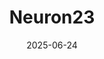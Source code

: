---  
layout: startup_page  
title: "Neuron23"  
id: "neuron23.com"  
permalink: "/neuron23neuron23.com06242025/"  
website: "https://www.neuron23.com"  
funding_round: "Series D"  
funding_amount: "$96.5M"  
investors: "Westlake Village BioPartners, SoftBank Vision Fund 2, Redmile Group, Blue Owl, Kleiner Perkins, HBM Healthcare Investments (Cayman) Ltd., Acorn Bioventures, a healthcare investor"  
about: "Neuron23 is a clinical-stage biotechnology company specializing in precision medicines for genetically defined neurological and immunological diseases. They are focused on developing therapeutics using advanced techniques in machine learning and artificial intelligence for neurodegenerative diseases, neuroinflammatory diseases, and systemic autoimmune and inflammatory diseases. Their current focus is on NEU-411, a LRRK2 inhibitor for early Parkinson's disease."  
markets: "Biotech, Healthtech, Pharmaceutical"  
hq: "South San Francisco, California, United States"  
founded_year: "2018"  
linkedin: "https://www.linkedin.com/company/neuron23-inc/"  
twitter: "https://x.com/official_N23"  
instagram: ""  
facebook: ""  
crunchbase: "https://www.crunchbase.com/organization/neuron23"  
pitchbook: "https://pitchbook.com/profiles/company/265320-91"  

date_display: "24-Jun-2025"  
date: "2025-06-24"

# SEO Optimization  
meta_title: "Neuron23 - Series D Funding ($96.5M)"  
meta_description: "Neuron23, Neuron23 is a clinical-stage biotechnology company specializing in precision medicines for genetically defined neurological and immunological diseases..."  
meta_keywords: "Neuron23, Biotech, Healthtech, Pharmaceutical, Series D funding"  
canonical_url: "https://startup.projectstartups.com/neuron23neuron23.com06242025/"  
---